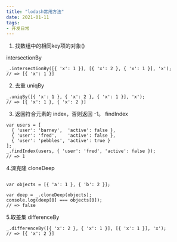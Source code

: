 ```yaml
---
title: "lodash常用方法"
date: 2021-01-11
tags: 
- 开发日常
---
```

1. 找数组中的相同key项的对象()

intersectionBy
```
_.intersectionBy([{ 'x': 1 }], [{ 'x': 2 }, { 'x': 1 }], 'x');
// => [{ 'x': 1 }]
```
2. 去重
uniqBy
```
_.uniqBy([{ 'x': 1 }, { 'x': 2 }, { 'x': 1 }], 'x');
// => [{ 'x': 1 }, { 'x': 2 }]
```
3. 返回符合元素的 index，否则返回 -1。
findIndex
```
var users = [
  { 'user': 'barney',  'active': false },
  { 'user': 'fred',    'active': false },
  { 'user': 'pebbles', 'active': true }
];
_.findIndex(users, { 'user': 'fred', 'active': false });
// => 1
```
4.深克隆
cloneDeep
```

var objects = [{ 'a': 1 }, { 'b': 2 }];

var deep = _.cloneDeep(objects);
console.log(deep[0] === objects[0]);
// => false
```
5.取差集
differenceBy
```
_.differenceBy([{ 'x': 2 }, { 'x': 1 }], [{ 'x': 1 }], 'x');
// => [{ 'x': 2 }]
```
